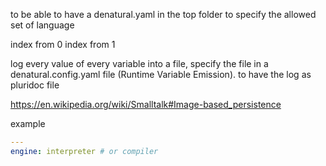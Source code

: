 to be able to have a denatural.yaml in the top folder to specify the allowed set of language


index from 0
index from 1



log every value of every variable into a file, specify the file in a denatural.config.yaml file (Runtime Variable Emission). to have the log as pluridoc file

https://en.wikipedia.org/wiki/Smalltalk#Image-based_persistence



example

``` yaml
---
engine: interpreter # or compiler

```
